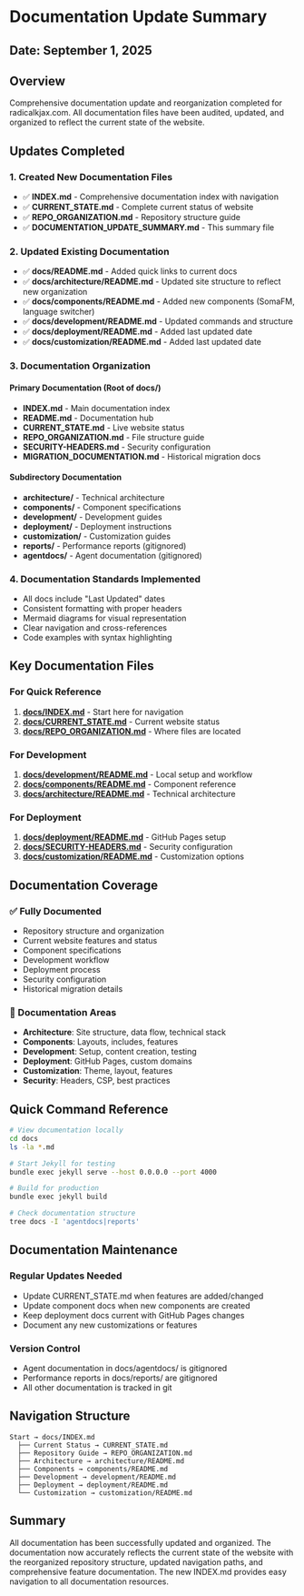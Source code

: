 # Documentation Update Summary
## Date: September 1, 2025

## Overview
Comprehensive documentation update and reorganization completed for radicalkjax.com. All documentation files have been audited, updated, and organized to reflect the current state of the website.

## Updates Completed

### 1. Created New Documentation Files
- ✅ **INDEX.md** - Comprehensive documentation index with navigation
- ✅ **CURRENT_STATE.md** - Complete current status of website
- ✅ **REPO_ORGANIZATION.md** - Repository structure guide
- ✅ **DOCUMENTATION_UPDATE_SUMMARY.md** - This summary file

### 2. Updated Existing Documentation
- ✅ **docs/README.md** - Added quick links to current docs
- ✅ **docs/architecture/README.md** - Updated site structure to reflect new organization
- ✅ **docs/components/README.md** - Added new components (SomaFM, language switcher)
- ✅ **docs/development/README.md** - Updated commands and structure
- ✅ **docs/deployment/README.md** - Added last updated date
- ✅ **docs/customization/README.md** - Added last updated date

### 3. Documentation Organization

#### Primary Documentation (Root of docs/)
- **INDEX.md** - Main documentation index
- **README.md** - Documentation hub
- **CURRENT_STATE.md** - Live website status
- **REPO_ORGANIZATION.md** - File structure guide
- **SECURITY-HEADERS.md** - Security configuration
- **MIGRATION_DOCUMENTATION.md** - Historical migration docs

#### Subdirectory Documentation
- **architecture/** - Technical architecture
- **components/** - Component specifications
- **development/** - Development guides
- **deployment/** - Deployment instructions
- **customization/** - Customization guides
- **reports/** - Performance reports (gitignored)
- **agentdocs/** - Agent documentation (gitignored)

### 4. Documentation Standards Implemented
- All docs include "Last Updated" dates
- Consistent formatting with proper headers
- Mermaid diagrams for visual representation
- Clear navigation and cross-references
- Code examples with syntax highlighting

## Key Documentation Files

### For Quick Reference
1. **[docs/INDEX.md](./INDEX.md)** - Start here for navigation
2. **[docs/CURRENT_STATE.md](./CURRENT_STATE.md)** - Current website status
3. **[docs/REPO_ORGANIZATION.md](./REPO_ORGANIZATION.md)** - Where files are located

### For Development
1. **[docs/development/README.md](./development/README.md)** - Local setup and workflow
2. **[docs/components/README.md](./components/README.md)** - Component reference
3. **[docs/architecture/README.md](./architecture/README.md)** - Technical architecture

### For Deployment
1. **[docs/deployment/README.md](./deployment/README.md)** - GitHub Pages setup
2. **[docs/SECURITY-HEADERS.md](./SECURITY-HEADERS.md)** - Security configuration
3. **[docs/customization/README.md](./customization/README.md)** - Customization options

## Documentation Coverage

### ✅ Fully Documented
- Repository structure and organization
- Current website features and status
- Component specifications
- Development workflow
- Deployment process
- Security configuration
- Historical migration details

### 📝 Documentation Areas
- **Architecture**: Site structure, data flow, technical stack
- **Components**: Layouts, includes, features
- **Development**: Setup, content creation, testing
- **Deployment**: GitHub Pages, custom domains
- **Customization**: Theme, layout, features
- **Security**: Headers, CSP, best practices

## Quick Command Reference

```bash
# View documentation locally
cd docs
ls -la *.md

# Start Jekyll for testing
bundle exec jekyll serve --host 0.0.0.0 --port 4000

# Build for production
bundle exec jekyll build

# Check documentation structure
tree docs -I 'agentdocs|reports'
```

## Documentation Maintenance

### Regular Updates Needed
- Update CURRENT_STATE.md when features are added/changed
- Update component docs when new components are created
- Keep deployment docs current with GitHub Pages changes
- Document any new customizations or features

### Version Control
- Agent documentation in docs/agentdocs/ is gitignored
- Performance reports in docs/reports/ are gitignored
- All other documentation is tracked in git

## Navigation Structure

```
Start → docs/INDEX.md
  ├── Current Status → CURRENT_STATE.md
  ├── Repository Guide → REPO_ORGANIZATION.md
  ├── Architecture → architecture/README.md
  ├── Components → components/README.md
  ├── Development → development/README.md
  ├── Deployment → deployment/README.md
  └── Customization → customization/README.md
```

## Summary
All documentation has been successfully updated and organized. The documentation now accurately reflects the current state of the website with the reorganized repository structure, updated navigation paths, and comprehensive feature documentation. The new INDEX.md provides easy navigation to all documentation resources.